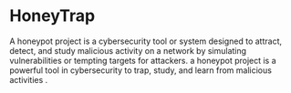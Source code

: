 # HoneyTrap
A honeypot project is a cybersecurity tool or system designed to attract, detect, and study malicious activity on a network by simulating vulnerabilities or tempting targets for attackers. a honeypot project is a powerful tool in cybersecurity to trap, study, and learn from malicious activities .
